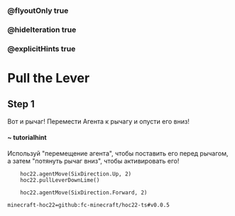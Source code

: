 ### @flyoutOnly true
### @hideIteration true
### @explicitHints true


# Pull the Lever

## Step 1  
Вот и рычаг! Перемести Агента к рычагу и опусти его вниз!  

#### ~ tutorialhint  
Используй "перемещение агента", чтобы поставить его перед рычагом, а затем "потянуть рычаг вниз", чтобы активировать его!  


```ghost
    hoc22.agentMove(SixDirection.Up, 2)
    hoc22.pullLeverDownLime()
```
```template
    hoc22.agentMove(SixDirection.Forward, 2)
```

```package
minecraft-hoc22=github:fc-minecraft/hoc22-ts#v0.0.5
```